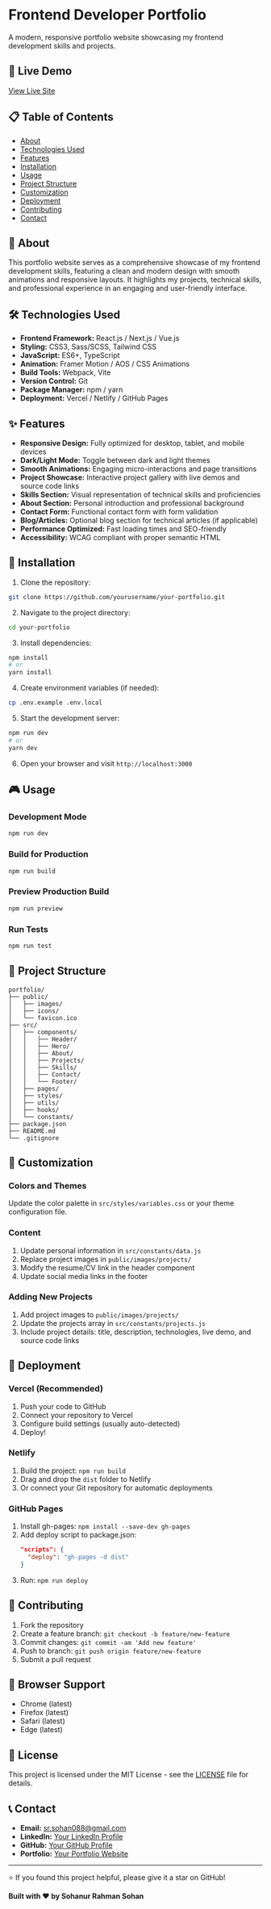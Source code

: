 # Frontend Developer Portfolio

A modern, responsive portfolio website showcasing my frontend development skills and projects.

## 🚀 Live Demo

[View Live Site](https://srsohan.vercel.app/)

## 📋 Table of Contents

- [About](#about)
- [Technologies Used](#technologies-used)
- [Features](#features)
- [Installation](#installation)
- [Usage](#usage)
- [Project Structure](#project-structure)
- [Customization](#customization)
- [Deployment](#deployment)
- [Contributing](#contributing)
- [Contact](#contact)

## 🎯 About

This portfolio website serves as a comprehensive showcase of my frontend development skills, featuring a clean and modern design with smooth animations and responsive layouts. It highlights my projects, technical skills, and professional experience in an engaging and user-friendly interface.

## 🛠 Technologies Used

- **Frontend Framework:** React.js / Next.js / Vue.js
- **Styling:** CSS3, Sass/SCSS, Tailwind CSS
- **JavaScript:** ES6+, TypeScript
- **Animation:** Framer Motion / AOS / CSS Animations
- **Build Tools:** Webpack, Vite
- **Version Control:** Git
- **Package Manager:** npm / yarn
- **Deployment:** Vercel / Netlify / GitHub Pages

## ✨ Features

- **Responsive Design:** Fully optimized for desktop, tablet, and mobile devices
- **Dark/Light Mode:** Toggle between dark and light themes
- **Smooth Animations:** Engaging micro-interactions and page transitions
- **Project Showcase:** Interactive project gallery with live demos and source code links
- **Skills Section:** Visual representation of technical skills and proficiencies
- **About Section:** Personal introduction and professional background
- **Contact Form:** Functional contact form with form validation
- **Blog/Articles:** Optional blog section for technical articles (if applicable)
- **Performance Optimized:** Fast loading times and SEO-friendly
- **Accessibility:** WCAG compliant with proper semantic HTML

## 🔧 Installation

1. Clone the repository:
```bash
git clone https://github.com/yourusername/your-portfolio.git
```

2. Navigate to the project directory:
```bash
cd your-portfolio
```

3. Install dependencies:
```bash
npm install
# or
yarn install
```

4. Create environment variables (if needed):
```bash
cp .env.example .env.local
```

5. Start the development server:
```bash
npm run dev
# or
yarn dev
```

6. Open your browser and visit `http://localhost:3000`

## 🎮 Usage

### Development Mode
```bash
npm run dev
```

### Build for Production
```bash
npm run build
```

### Preview Production Build
```bash
npm run preview
```

### Run Tests
```bash
npm run test
```

## 📁 Project Structure

```
portfolio/
├── public/
│   ├── images/
│   ├── icons/
│   └── favicon.ico
├── src/
│   ├── components/
│   │   ├── Header/
│   │   ├── Hero/
│   │   ├── About/
│   │   ├── Projects/
│   │   ├── Skills/
│   │   ├── Contact/
│   │   └── Footer/
│   ├── pages/
│   ├── styles/
│   ├── utils/
│   ├── hooks/
│   └── constants/
├── package.json
├── README.md
└── .gitignore
```

## 🎨 Customization

### Colors and Themes
Update the color palette in `src/styles/variables.css` or your theme configuration file.

### Content
1. Update personal information in `src/constants/data.js`
2. Replace project images in `public/images/projects/`
3. Modify the resume/CV link in the header component
4. Update social media links in the footer

### Adding New Projects
1. Add project images to `public/images/projects/`
2. Update the projects array in `src/constants/projects.js`
3. Include project details: title, description, technologies, live demo, and source code links

## 🚀 Deployment

### Vercel (Recommended)
1. Push your code to GitHub
2. Connect your repository to Vercel
3. Configure build settings (usually auto-detected)
4. Deploy!

### Netlify
1. Build the project: `npm run build`
2. Drag and drop the `dist` folder to Netlify
3. Or connect your Git repository for automatic deployments

### GitHub Pages
1. Install gh-pages: `npm install --save-dev gh-pages`
2. Add deploy script to package.json:
   ```json
   "scripts": {
     "deploy": "gh-pages -d dist"
   }
   ```
3. Run: `npm run deploy`

## 🤝 Contributing

1. Fork the repository
2. Create a feature branch: `git checkout -b feature/new-feature`
3. Commit changes: `git commit -am 'Add new feature'`
4. Push to branch: `git push origin feature/new-feature`
5. Submit a pull request

## 📱 Browser Support

- Chrome (latest)
- Firefox (latest)
- Safari (latest)
- Edge (latest)

## 📄 License

This project is licensed under the MIT License - see the [LICENSE](LICENSE) file for details.

## 📞 Contact

- **Email:** sr.sohan088@gmail.com
- **LinkedIn:** [Your LinkedIn Profile](https://linkedin.com/in/sr-sohan-1621a0199)
- **GitHub:** [Your GitHub Profile](https://github.com/sohan284)
- **Portfolio:** [Your Portfolio Website](https://srsohan.vercel.app)

---

⭐ If you found this project helpful, please give it a star on GitHub!

**Built with ❤️ by Sohanur Rahman Sohan**
